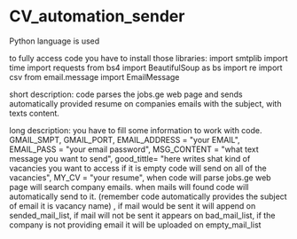 # CV_automation_sender

Python language is used

to fully access code you have to install those libraries: 
  import smtplib
  import time
  import requests
  from bs4 import BeautifulSoup as bs
  import re
  import csv
  from email.message import EmailMessage

short description:
  code parses the jobs.ge web page and sends automatically provided resume on companies emails with the subject, with texts content.
  
long description:
  you have to fill some information to work with code. GMAIL_SMPT, GMAIL_PORT, EMAIL_ADDRESS = "your EMAIL",  EMAIL_PASS = "your email password", MSG_CONTENT = "what text message you want to send", good_tittle= "here writes shat kind of vacancies you want to access if it is empty code will send on all of the vacancies", MY_CV = "your resume", when code will parse jobs.ge web page will search company emails. when mails will found code will automatically send to it. (remember code automatically provides the subject of email it is vacancy name) , if mail would be sent it will append on sended_mail_list, if mail will not be sent it appears on bad_mail_list,  if the company is not providing email it will be uploaded on empty_mail_list
